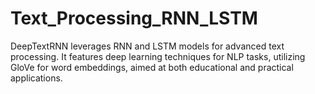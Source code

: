 # Text_Processing_RNN_LSTM
DeepTextRNN leverages RNN and LSTM models for advanced text processing. It features deep learning techniques for NLP tasks, utilizing GloVe for word embeddings, aimed at both educational and practical applications.
